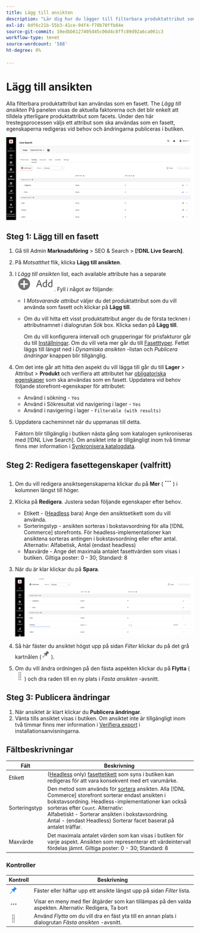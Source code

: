 ```yaml
---
title: Lägg till ansikten
description: "Lär dig hur du lägger till filterbara produktattribut som [!DNL Live Search] facets."
exl-id: 0df6c21b-55b3-41ce-94f4-f70b70ffb84e
source-git-commit: 10edbb6127405d45c06d4c8ffc89d92a6ca061c3
workflow-type: tm+mt
source-wordcount: '588'
ht-degree: 0%

---
```


# Lägg till ansikten

Alla filterbara produktattribut kan användas som en fasett. The *Lägg till ansikten* På panelen visas de aktuella faktorerna och det blir enkelt att tilldela ytterligare produktattribut som facets. Under den här trestegsprocessen väljs ett attribut som ska användas som en fasett, egenskaperna redigeras vid behov och ändringarna publiceras i butiken.

![Motstående arbetsyta](assets/facets-add.png)

## Steg 1: Lägg till en fasett

1. Gå till Admin **Marknadsföring** > SEO &amp; Search > **[!DNL Live Search]**.
1. På *Motsatthet* flik, klicka **Lägg till ansikten**.
1. I *Lägg till ansikten* list, each available attribute has a separate ![Knappen Lägg till](assets/btn-add.png). Fyll i något av följande:

   * I *Motsvarande attribut* väljer du det produktattribut som du vill använda som fasett och klickar på **Lägg till**.
   * Om du vill hitta ett visst produktattribut anger du de första tecknen i attributnamnet i dialogrutan *Sök* box. Klicka sedan på **Lägg till**.

     Om du vill konfigurera intervall och grupperingar för prisfakturor går du till [Inställningar](settings.md). Om du vill veta mer går du till [Fasetttyper](facets-type.md).
Fettet läggs till längst ned i *Dynamiska ansikten* -listan och *Publicera ändringar* knappen blir tillgänglig.

1. Om det inte går att hitta den aspekt du vill lägga till går du till **Lager** > Attribut > **Produkt** och verifiera att attributet har [obligatoriska egenskaper](facets.md) som ska användas som en fasett. Uppdatera vid behov följande storefront-egenskaper för attributet:

   * Använd i sökning - `Yes`
   * Använd i Sökresultat vid navigering i lager - `Yes`
   * Använd i navigering i lager - `Filterable (with results)`

1. Uppdatera cacheminnet när du uppmanas till detta.

   Faktorn blir tillgänglig i butiken nästa gång som katalogen synkroniseras med [!DNL Live Search]. Om ansiktet inte är tillgängligt inom två timmar finns mer information i [Synkronisera katalogdata](install.md#synchronize-catalog-data).

## Steg 2: Redigera fasettegenskaper (valfritt)

1. Om du vill redigera ansiktsegenskaperna klickar du på **Mer** (![Fler väljare](assets/btn-more.png)) i kolumnen längst till höger.
1. Klicka på **Redigera**. Justera sedan följande egenskaper efter behov.

   * Etikett - ([Headless](facets-type.md) bara) Ange den ansiktsetikett som du vill använda.
   * Sorteringstyp - ansikten sorteras i bokstavsordning för alla [!DNL Commerce] storefronts. För headless-implementationer kan ansiktena sorteras antingen i bokstavsordning eller efter antal. Alternativ: Alfabetisk, Antal (endast headless)
   * Maxvärde - Ange det maximala antalet fasettvärden som visas i butiken. Giltiga poster: 0 - 30; Standard: 8

1. När du är klar klickar du på **Spara**.

   ![Motstående arbetsyta](assets/facet-edit.png)

1. Så här fäster du ansiktet högst upp på sidan *Filter* klickar du på det grå kartnålen (![Fästväljare](assets/btn-pin-gray.png)).
1. Om du vill ändra ordningen på den fästa aspekten klickar du på **Flytta** (![Flytta väljare](assets/btn-move.png)) och dra raden till en ny plats i *Fasta ansikten* -avsnitt.

## Steg 3: Publicera ändringar

1. När ansiktet är klart klickar du **Publicera ändringar**.
1. Vänta tills ansiktet visas i butiken.
Om ansiktet inte är tillgängligt inom två timmar finns mer information i [Verifiera export](install.md#synchronize-catalog-data) i installationsanvisningarna.

## Fältbeskrivningar

| Fält | Beskrivning |
|--- |--- |
| Etikett | ([Headless](facets-type.md) only) [fasettetikett](facets-type.md) som syns i butiken kan redigeras för att vara konsekvent med ert varumärke. |
| Sorteringstyp | Den metod som används för [sortera](facets-type.md) ansikten. Alla [!DNL Commerce] storefront sorterar endast ansikten i bokstavsordning. Headless-implementationer kan också sorteras efter `Count`. Alternativ:<br />Alfabetiskt - Sorterar ansikten i bokstavsordning.<br />Antal - (endast Headless) Sorterar facet baserat på antalet träffar. |
| Maxvärde | Det maximala antalet värden som kan visas i butiken för varje aspekt. Ansikten som representerar ett värdeintervall fördelas jämnt. Giltiga poster: 0 - 30; Standard: 8 |

### Kontroller

| Kontroll | Beskrivning |
|--- |--- |
| ![Fästväljare](assets/btn-pin-blue.png) | Fäster eller häftar upp ett ansikte längst upp på sidan *Filter* lista. |
| ![Fler väljare](assets/btn-more.png) | Visar en meny med fler åtgärder som kan tillämpas på den valda aspekten. Alternativ: Redigera, Ta bort |
| ![Flytta väljare](assets/btn-move.png) | Använd *Flytta* om du vill dra en fäst yta till en annan plats i dialogrutan *Fästa ansikten* -avsnitt. |
